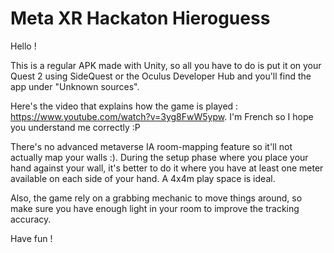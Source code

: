 # Meta XR Hackaton Hieroguess

Hello ! 

This is a regular APK made with Unity, so all you have to do is put it on your Quest 2 using SideQuest or the Oculus Developer Hub and you'll find the app under "Unknown sources".

Here's the video that explains how the game is played : https://www.youtube.com/watch?v=3yg8FwW5ypw. I'm French so I hope you understand me correctly :P

There's no advanced metaverse IA room-mapping feature so it'll not actually map your walls :). During the setup phase where you place your hand against your wall, it's better to do it where you have at least one 
meter available on each side of your hand. A 4x4m play space is ideal.

Also, the game rely on a grabbing mechanic to move things around, so make sure you have enough light in your room to improve the tracking accuracy.

Have fun !